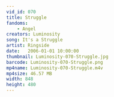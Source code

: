 ```yaml
---
vid_id: 070
title: Struggle
fandoms:
    - Angel
creators: Luminosity
song: It's a Struggle
artist: Ringside
date:   2006-01-01 10:00:00
thumbnail: Luminosity-070-Struggle.jpg
barcode: Luminosity-070-Struggle.png
mp4name: Luminosity-070-Struggle.m4v
mp4size: 46.57 MB
width: 848
height: 480
---
```



